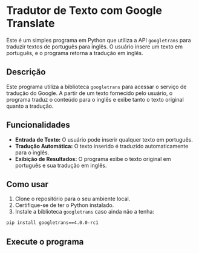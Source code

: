 # Tradutor de Texto com Google Translate

Este é um simples programa em Python que utiliza a API `googletrans` para traduzir textos de português para inglês. O usuário insere um texto em português, e o programa retorna a tradução em inglês.

## Descrição

Este programa utiliza a biblioteca `googletrans` para acessar o serviço de tradução do Google. A partir de um texto fornecido pelo usuário, o programa traduz o conteúdo para o inglês e exibe tanto o texto original quanto a tradução.

## Funcionalidades

- **Entrada de Texto:** O usuário pode inserir qualquer texto em português.
- **Tradução Automática:** O texto inserido é traduzido automaticamente para o inglês.
- **Exibição de Resultados:** O programa exibe o texto original em português e sua tradução em inglês.

## Como usar

1. Clone o repositório para o seu ambiente local.
2. Certifique-se de ter o Python instalado.
3. Instale a biblioteca `googletrans` caso ainda não a tenha:

```bash
pip install googletrans==4.0.0-rc1
```

## Execute o programa
